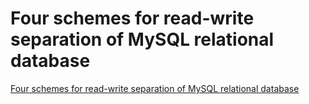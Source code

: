 # Four schemes for read-write separation of MySQL relational database
[Four schemes for read-write separation of MySQL relational database](https://aiwithcloud.com/2022/09/14/four_schemes_for_read_write_separation_of_mysql_relational_database/)